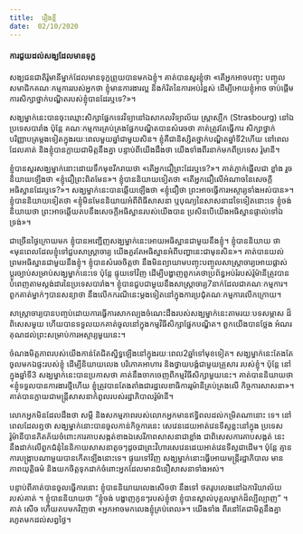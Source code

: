 ```yaml
---
title:  រឿងខ្លី
date:  02/10/2020
---
```


#### ការជួយដល់សង្ឃដែលមានទុក្ខ

សង្ឃជនជាតិរ៉ូមានីម្នាក់ដែលមានទុក្ខព្រួយបានមកឯខ្ញុំ។ គាត់បានសួរខ្ញុំថា «តើអ្នកអាចបញ្ចុះ បញ្ចូលសមាជិកគណៈកម្មការរបស់អ្នកថា ខ្ញុំមានការងារល្អ និងកំរិតនៃការអប់រំខ្ពស់ ដើម្បីអោយខ្ញុំអាច ចាប់ផ្តើមការសិក្សាថ្នាក់បណ្ឌិតរបស់ខ្ញុំបានដែរឬទេ?»។

សង្ឃម្នាក់នេះបានចុះឈ្មោះសិក្សាផ្នែកទេវវិទ្យានៅឯសាកលវិទ្យាល័យ ស្រ្តាស្បឺក (Strasbourg) នៅឯប្រទេសបារាំង ប៉ុន្តែ គណៈកម្មការគ្រប់គ្រងផ្នែកបណ្ឌិតបានសំរេចថា គាត់ត្រូវតែធ្វើការ សិក្សាថ្នាក់បរិញ្ញាបត្រម្តងទៀតក្នុងរយៈពេលមួយឆ្នាំជាមួយសិន។ ខ្ញុំគឺជានិស្សិតថ្នាក់បណ្ឌិតឆ្នាំទី2ហើយ នៅពេលដែលគាត់ និងខ្ញុំបានក្លាយជាមិត្តនឹងគ្នា បន្ទាប់ពីយើងដឹងថា យើងទាំងពីរនាក់មកពីប្រទេស រ៉ូមានី។

ខ្ញុំបានសួរសង្ឃម្នាក់នោះដោយទឹកមុខរីករាយថា «តើអ្នកជឿព្រះដែរឬទេ?»។ គាត់ភ្ញាក់ផ្អើលជា ខ្លាំង រួចនិយាយឡើងថា «ខ្ញុំជឿព្រះពិតមែន»។ ខ្ញុំបាននិយាយទៀតថា «តើអ្នកជឿលើអំណាចនៃសេចក្តី អធិស្ឋានដែរឬទេ?»។ សង្ឃម្នាក់នេះបានឆ្លើយឡើងថា «ខ្ញុំជឿថា ព្រះអាចធ្វើការអស្ចារ្យទាំងអស់បាន»។ ខ្ញុំបាននិយាយទៀតថា «ខ្ញុំមិនមែននិយាយអំពីពិធីសាសនា ឬបុណ្យនៃសាសនាដទៃទៀតនោះទេ ខ្ញុំចង់ និយាយថា ព្រះអាចឆ្លើយតបនឹងសេចក្តីអធិស្ឋានរបស់យើងបាន ប្រសិនបើយើងអធិស្ឋានផ្ទាល់ទៅឯទ្រង់»។

ជាច្រើនថ្ងៃក្រោយមក ខ្ញុំបានអញ្ជើញសង្ឃម្នាក់នេះអោយអធិស្ឋានជាមួយនឹងខ្ញុំ។ ខ្ញុំបាននិយាយ ថា «មុនពេលដែលខ្ញុំទៅជួបសាស្ត្រាចារ្យ យើងគួរតែអធិស្ឋានអំពីបញ្ហានេះជាមុនសិន»។ គាត់បានយល់ ព្រមអធិស្ឋានជាមួយនឹងខ្ញុំ។ ខ្ញុំបានសំរេចចិត្តថា នឹងមិនព្យាយាមបញ្ចុះបញ្ចូលសាស្រ្តាចារ្យអោយផ្លាស់ ប្តូរច្បាប់សម្រាប់សង្ឃម្នាក់នេះទេ ប៉ុន្តែ ផ្ទុយទៅវិញ ដើម្បីបង្ហាញពួកគេថាប្រព័ន្ធអប់រំរបស់រ៉ូម៉ានីត្រូវបាន បំពេញតាមស្តង់ដារនៃប្រទេសបារាំង។ ខ្ញុំបានជួបជាមួយនឹងសាស្ត្រាចារ្យ7នាក់ដែលជាគណៈកម្មការ។ ពួកគាត់ម្នាក់ៗបានសន្យាថា នឹងលើកករណីនេះម្តងទៀតនៅក្នុងការប្រជុំគណៈកម្មការលើកក្រោយ។

សាស្ត្រាចារ្យបានបញ្ចប់ដោយការធ្វើការសាកល្បងចំណេះដឹងរបស់សង្ឃម្នាក់នេះតាមរយៈបទសម្ភាស ដ៏ពិសេសមួយ ហើយបានទទួលយកគាត់ចូលនៅក្នុងកម្មវិធីសិក្សាផ្នែកបណ្ឌិត។ ពួកយើងបានថ្លែង អំណរគុណដល់ព្រះសម្រាប់ការអស្ចារ្យមួយនេះ។

ចំណងមិត្តភាពរបស់យើងកាន់តែជិតស្និទ្ធឡើងនៅក្នុងរយៈពេល2ឆ្នាំទៅមុខទៀត។ សង្ឃម្នាក់នេះតែងតែចូលមកឯផ្ទះរបស់ខ្ញុំ ដើម្បីនិយាយលេង បរិភោគអាហារ និងថ្វាយបង្គំជាមួយគ្រួសារ របស់ខ្ញុំ។ ប៉ុន្តែ នៅក្នុងឆ្នាំទី3 សង្ឃម្នាក់នេះបានប្រកាសថា គាត់នឹងចាកចេញពីកម្មវិធីសិក្សាមួយនេះ។ គាត់បាននិយាយថា «ខ្ញុំទទួលបានការងារថ្មីហើយ ខ្ញុំត្រូវបានតែងតាំងជារដ្ឋលេខាធិការរូម៉ានីគ្រប់គ្រងលើ កិច្ចការសាសនា»។ គាត់បានក្លាយជាមន្ត្រីសាសនាកំពូលរបស់រដ្ឋាភិបាលរ៉ូម៉ានី។

លោកអ្នកមិនដែលដឹងថា សម្តី និងសកម្មភាពរបស់លោកអ្នកមានឥទ្ធិពលដល់កម្រិតណានោះ ទេ។ នៅពេលដែលឮថា សង្ឃម្នាក់នោះបានចូលកាន់កិច្ចការនេះ សេវេនដេយអាត់វេនទីស្ទខ្លះនៅក្នុង ប្រទេសរ៉ូម៉ានីបានភិតភ័យចំពោះការគាបសង្កត់ខាងឯសេរីភាពសាសនាជាខ្លាំង ជាពិសេសការគាបសង្កត់ នេះនឹងដាក់លើពួកជំនុំនៃនិកាយសាសនាតូចៗដូចជាព្រះវិហារសេវេនដេយអាត់វេនទីស្ទជាដើម។ ប៉ុន្តែ គ្មានការបង្ក្រាបណាមួយបានកើតឡើងនោះទេ។ ផ្ទុយទៅវិញ សង្ឃម្នាក់នោះធ្វើអោយមន្ត្រីរដ្ឋាភិបាល មានភាពយុត្តិធម៌ និងយកចិត្តទុកដាក់ចំពោះអ្នកដែលមានជំនឿសាសនាទាំងអស់។

បន្ទាប់ពីគាត់បានចូលធ្វើការនោះ ខ្ញុំបាននិយាយលេងសើចថា នឹងទៅ ថតរូបលេងនៅឯការិយាល័យរបស់គាត់ ។ ខ្ញុំបាននិយាយថា “ខ្ញុំចង់ បង្ហាញកូនៗរបស់ខ្ញុំថា ខ្ញុំបានស្គាល់បុគ្គលម្នាក់ដ៏ល្បីល្បាញ” ។ គាត់ សើច ហើយតបមកវិញថា «អ្នកអាចមកលេងខ្ញុំគ្រប់ពេល»។ យើងទាំង ពីរនៅតែជាមិត្តនឹងគ្នារហូតមកដល់សព្វថ្ងៃ។